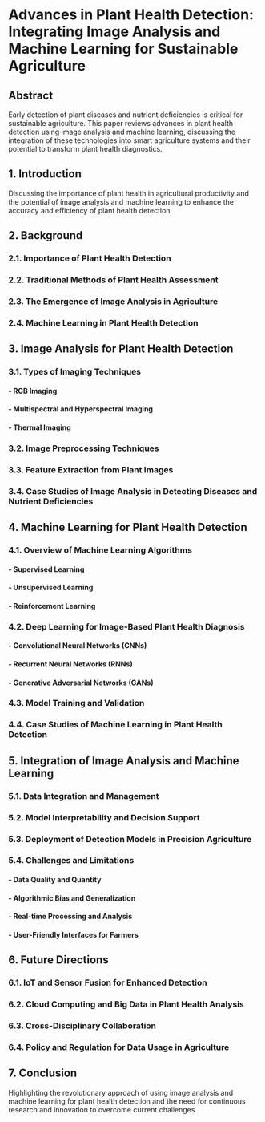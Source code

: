 # Advances in Plant Health Detection: Integrating Image Analysis and Machine Learning for Sustainable Agriculture

## Abstract

Early detection of plant diseases and nutrient deficiencies is critical for sustainable agriculture. This paper reviews advances in plant health detection using image analysis and machine learning, discussing the integration of these technologies into smart agriculture systems and their potential to transform plant health diagnostics.

## 1. Introduction

Discussing the importance of plant health in agricultural productivity and the potential of image analysis and machine learning to enhance the accuracy and efficiency of plant health detection.

## 2. Background

### 2.1. Importance of Plant Health Detection

### 2.2. Traditional Methods of Plant Health Assessment

### 2.3. The Emergence of Image Analysis in Agriculture

### 2.4. Machine Learning in Plant Health Detection

## 3. Image Analysis for Plant Health Detection

### 3.1. Types of Imaging Techniques

#### - RGB Imaging

#### - Multispectral and Hyperspectral Imaging

#### - Thermal Imaging

### 3.2. Image Preprocessing Techniques

### 3.3. Feature Extraction from Plant Images

### 3.4. Case Studies of Image Analysis in Detecting Diseases and Nutrient Deficiencies

## 4. Machine Learning for Plant Health Detection

### 4.1. Overview of Machine Learning Algorithms

#### - Supervised Learning

#### - Unsupervised Learning

#### - Reinforcement Learning

### 4.2. Deep Learning for Image-Based Plant Health Diagnosis

#### - Convolutional Neural Networks (CNNs)

#### - Recurrent Neural Networks (RNNs)

#### - Generative Adversarial Networks (GANs)

### 4.3. Model Training and Validation

### 4.4. Case Studies of Machine Learning in Plant Health Detection

## 5. Integration of Image Analysis and Machine Learning

### 5.1. Data Integration and Management

### 5.2. Model Interpretability and Decision Support

### 5.3. Deployment of Detection Models in Precision Agriculture

### 5.4. Challenges and Limitations

#### - Data Quality and Quantity

#### - Algorithmic Bias and Generalization

#### - Real-time Processing and Analysis

#### - User-Friendly Interfaces for Farmers

## 6. Future Directions

### 6.1. IoT and Sensor Fusion for Enhanced Detection

### 6.2. Cloud Computing and Big Data in Plant Health Analysis

### 6.3. Cross-Disciplinary Collaboration

### 6.4. Policy and Regulation for Data Usage in Agriculture

## 7. Conclusion

Highlighting the revolutionary approach of using image analysis and machine learning for plant health detection and the need for continuous research and innovation to overcome current challenges.
